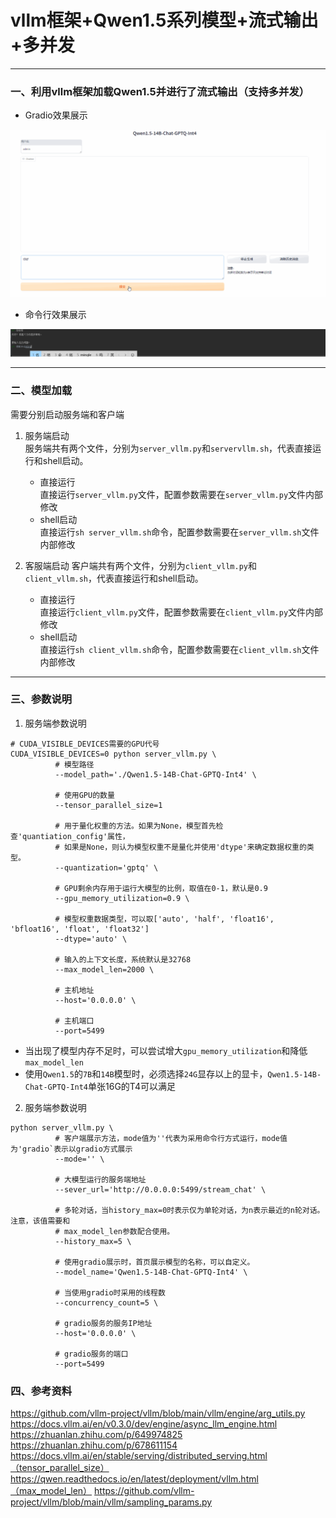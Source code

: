 # vllm框架+Qwen1.5系列模型+流式输出+多并发
***
### 一、利用vllm框架加载Qwen1.5并进行了流式输出（支持多并发） 
* Gradio效果展示

![采用gradio组件展示](./pictures/qwen_gradio.gif 'qwen_gradio')

* 命令行效果展示

![采用命令行展示](./pictures/qwen_web.gif 'qwen_web')

***
### 二、模型加载  

需要分别启动服务端和客户端
1. 服务端启动  
服务端共有两个文件，分别为`server_vllm.py`和`servervllm.sh`，代表直接运行和shell启动。
   * 直接运行  
   直接运行`server_vllm.py`文件，配置参数需要在`server_vllm.py`文件内部修改
   * shell启动  
   直接运行`sh server_vllm.sh`命令，配置参数需要在`server_vllm.sh`文件内部修改
   
     
2. 客服端启动
客户端共有两个文件，分别为`client_vllm.py`和`client_vllm.sh`，代表直接运行和shell启动。
   * 直接运行  
    直接运行`client_vllm.py`文件，配置参数需要在`client_vllm.py`文件内部修改
    * shell启动  
    直接运行`sh client_vllm.sh`命令，配置参数需要在`client_vllm.sh`文件内部修改
   
***
### 三、参数说明
1. 服务端参数说明
```shell
# CUDA_VISIBLE_DEVICES需要的GPU代号
CUDA_VISIBLE_DEVICES=0 python server_vllm.py \
          # 模型路径
          --model_path='./Qwen1.5-14B-Chat-GPTQ-Int4' \
          
          # 使用GPU的数量
          --tensor_parallel_size=1 
          
          # 用于量化权重的方法。如果为None，模型首先检查'quantiation_config'属性，
          # 如果是None，则认为模型权重不是量化并使用'dtype'来确定数据权重的类型。
          --quantization='gptq' \
          
          # GPU剩余内存用于运行大模型的比例，取值在0-1，默认是0.9
          --gpu_memory_utilization=0.9 \
          
          # 模型权重数据类型，可以取['auto', 'half', 'float16', 'bfloat16', 'float', 'float32']
          --dtype='auto' \
          
          # 输入的上下文长度，系统默认是32768        
          --max_model_len=2000 \
          
          # 主机地址
          --host='0.0.0.0' \
          
          # 主机端口
          --port=5499
```
* 当出现了模型内存不足时，可以尝试增大`gpu_memory_utilization`和降低`max_model_len`
* 使用`Qwen1.5`的`7B`和`14B`模型时，必须选择`24G`显存以上的显卡，`Qwen1.5-14B-Chat-GPTQ-Int4`单张16G的T4可以满足
  
2. 服务端参数说明
```shell
python server_vllm.py \
          # 客户端展示方法，mode值为''代表为采用命令行方式运行，mode值为'gradio`表示以gradio方式展示
          --mode='' \
          
          # 大模型运行的服务端地址
          --sever_url='http://0.0.0.0:5499/stream_chat' \
          
          # 多轮对话，当history_max=0时表示仅为单轮对话，为n表示最近的n轮对话。注意，该值需要和
          # max_model_len参数配合使用。
          --history_max=5 \
          
          # 使用gradio展示时，首页展示模型的名称，可以自定义。
          --model_name='Qwen1.5-14B-Chat-GPTQ-Int4' \
          
          # 当使用gradio时采用的线程数
          --concurrency_count=5 \
          
          # gradio服务的服务IP地址
          --host='0.0.0.0' \
          
          # gradio服务的端口
          --port=5499
```
### 四、参考资料 

https://github.com/vllm-project/vllm/blob/main/vllm/engine/arg_utils.py
https://docs.vllm.ai/en/v0.3.0/dev/engine/async_llm_engine.html
https://zhuanlan.zhihu.com/p/649974825
https://zhuanlan.zhihu.com/p/678611154
https://docs.vllm.ai/en/stable/serving/distributed_serving.html（tensor_parallel_size）
https://qwen.readthedocs.io/en/latest/deployment/vllm.html（max_model_len）
https://github.com/vllm-project/vllm/blob/main/vllm/sampling_params.py
